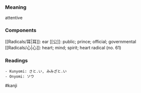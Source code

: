 ### Meaning

attentive

### Components

[[Radicals/耳|耳]]: ear [[公]]: public; prince; official; governmental [[Radicals/心|心]]: heart; mind; spirit; heart radical (no. 61)

### Readings

```
- Kunyomi: さと.い, みみざと.い
- Onyomi: ソウ
```

#kanji